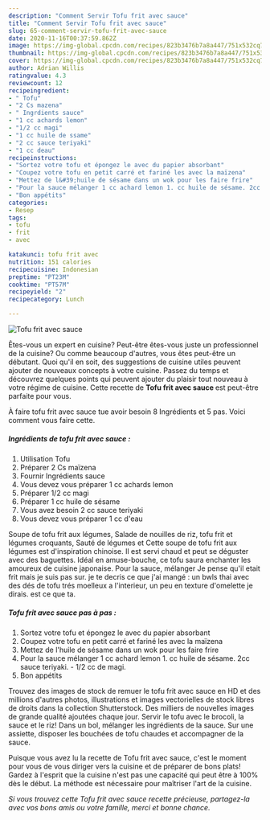 ```yaml
---
description: "Comment Servir Tofu frit avec sauce"
title: "Comment Servir Tofu frit avec sauce"
slug: 65-comment-servir-tofu-frit-avec-sauce
date: 2020-11-16T00:37:59.862Z
image: https://img-global.cpcdn.com/recipes/823b3476b7a8a447/751x532cq70/tofu-frit-avec-sauce-photo-principale-de-la-recette.jpg
thumbnail: https://img-global.cpcdn.com/recipes/823b3476b7a8a447/751x532cq70/tofu-frit-avec-sauce-photo-principale-de-la-recette.jpg
cover: https://img-global.cpcdn.com/recipes/823b3476b7a8a447/751x532cq70/tofu-frit-avec-sauce-photo-principale-de-la-recette.jpg
author: Adrian Willis
ratingvalue: 4.3
reviewcount: 12
recipeingredient:
- " Tofu"
- "2 Cs mazena"
- " Ingrdients sauce"
- "1 cc achards lemon"
- "1/2 cc magi"
- "1 cc huile de ssame"
- "2 cc sauce teriyaki"
- "1 cc deau"
recipeinstructions:
- "Sortez votre tofu et épongez le avec du papier absorbant"
- "Coupez votre tofu en petit carré et fariné les avec la maïzena"
- "Mettez de l&#39;huile de sésame dans un wok pour les faire frire"
- "Pour la sauce mélanger 1 cc achard lemon 1. cc huile de sésame. 2cc sauce teriyaki. 1/2 cc de magi."
- "Bon appétits"
categories:
- Resep
tags:
- tofu
- frit
- avec

katakunci: tofu frit avec 
nutrition: 151 calories
recipecuisine: Indonesian
preptime: "PT23M"
cooktime: "PT57M"
recipeyield: "2"
recipecategory: Lunch

---
```



![Tofu frit avec sauce](https://img-global.cpcdn.com/recipes/823b3476b7a8a447/751x532cq70/tofu-frit-avec-sauce-photo-principale-de-la-recette.jpg)

Êtes-vous un expert en cuisine? Peut-être êtes-vous juste un professionnel de la cuisine? Ou comme beaucoup d'autres, vous êtes peut-être un débutant. Quoi qu'il en soit, des suggestions de cuisine utiles peuvent ajouter de nouveaux concepts à votre cuisine. Passez du temps et découvrez quelques points qui peuvent ajouter du plaisir tout nouveau à votre régime de cuisine. Cette recette de <strong> Tofu frit avec sauce </strong> est peut-être parfaite pour vous.

<!--inarticleads1-->

À faire tofu frit avec sauce tue avoir besoin 8 Ingrédients et 5 pas. Voici comment vous faire cette.

##### Ingrédients de tofu frit avec sauce :

1. Utilisation  Tofu
1. Préparer 2 Cs maïzena
1. Fournir  Ingrédients sauce
1. Vous devez vous préparer 1 cc achards lemon
1. Préparer 1/2 cc magi
1. Préparer 1 cc huile de sésame
1. Vous avez besoin 2 cc sauce teriyaki
1. Vous devez vous préparer 1 cc d&#39;eau


Soupe de tofu frit aux légumes, Salade de nouilles de riz, tofu frit et légumes croquants, Sauté de légumes et Cette soupe de tofu frit aux légumes est d&#39;inspiration chinoise. Il est servi chaud et peut se déguster avec des baguettes. Idéal en amuse-bouche, ce tofu saura enchanter les amoureux de cuisine japonaise. Pour la sauce, mélanger Je pense qu&#39;il etait frit mais je suis pas sur. je te decris ce que j&#39;ai mangé : un bwls thai avec des dés de tofu trés moelleux a l&#39;interieur, un peu en texture d&#39;omelette je dirais. est ce que ta. 

<!--inarticleads2-->

##### Tofu frit avec sauce pas à pas :

1. Sortez votre tofu et épongez le avec du papier absorbant
1. Coupez votre tofu en petit carré et fariné les avec la maïzena
1. Mettez de l&#39;huile de sésame dans un wok pour les faire frire
1. Pour la sauce mélanger 1 cc achard lemon 1. cc huile de sésame. 2cc sauce teriyaki. - 1/2 cc de magi.
1. Bon appétits


Trouvez des images de stock de remuer le tofu frit avec sauce en HD et des millions d&#39;autres photos, illustrations et images vectorielles de stock libres de droits dans la collection Shutterstock. Des milliers de nouvelles images de grande qualité ajoutées chaque jour. Servir le tofu avec le brocoli, la sauce et le riz! Dans un bol, mélanger les ingrédients de la sauce. Sur une assiette, disposer les bouchées de tofu chaudes et accompagner de la sauce. 

<!--inarticleads1-->

<p>
Puisque vous avez lu la recette de Tofu frit avec sauce, c'est le moment pour vous de vous diriger vers la cuisine et de préparer de bons plats! Gardez à l'esprit que la cuisine n'est pas une capacité qui peut être à 100% dès le début. La méthode est nécessaire pour maîtriser l'art de la cuisine.
</p>

<p>
<i>Si vous trouvez cette Tofu frit avec sauce recette précieuse, partagez-la avec vos bons amis ou votre famille, merci et bonne chance.</i>
</p>
